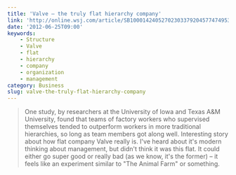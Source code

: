 ```yaml
---
title: 'Valve – the truly flat hierarchy company'
link: 'http://online.wsj.com/article/SB10001424052702303379204577474953586383604.html'
date: '2012-06-25T09:00'
keywords:
    - Structure
    - Valve
    - flat
    - hierarchy
    - company
    - organization
    - management
category: Business
slug: valve-the-truly-flat-hierarchy-company
---
```


> One study, by researchers at the University of Iowa and Texas A&M University, found that teams of factory workers who supervised themselves tended to outperform workers in more traditional hierarchies, so long as team members got along well.
Interesting story about how flat company Valve really is. I've heard about it's modern thinking about management, but didn't think it was this flat. It could either go super good or really bad (as we know, it's the former) – it feels like an experiment similar to "The Animal Farm" or something.
